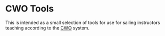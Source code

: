 # CWO Tools
This is intended as a small selection of tools for use for sailing instructors teaching according to the [CWO](https://www.cwo.nl) system.
